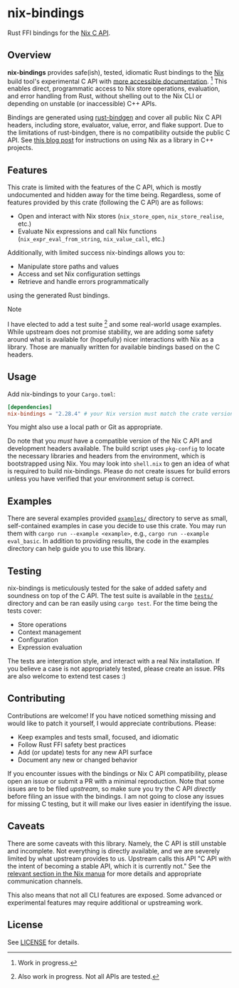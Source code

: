# nix-bindings

[Nix C API]: https://nix.dev/manual/nix/2.28/c-api

Rust FFI bindings for the [Nix C API].

## Overview

[Nix]: https://nixos.or
[rust-bindgen]: https://github.com/rust-lang/rust-bindgen
[more accessible documentation]: https://notashelf.github.io/nix-bindings/nix_bindings/bindings/index.html

**nix-bindings** provides safe(ish), tested, idiomatic Rust bindings to the
[Nix] build tool's experimental C API with [more accessible documentation]. [^1]
This enables direct, programmatic access to Nix store operations, evaluation,
and error handling from Rust, without shelling out to the Nix CLI or depending
on unstable (or inaccessible) C++ APIs.

[^1]: Work in progress.

Bindings are generated using [rust-bindgen] and cover all public Nix C API
headers, including store, evaluator, value, error, and flake support. Due to the
limitations of rust-bindgen, there is no compatibility outside the public C API.
See [this blog post](https://fzakaria.com/2025/08/17/using-nix-as-a-library) for
instructions on using Nix as a library in C++ projects.

## Features

This crate is limited with the features of the C API, which is mostly
undocumented and hidden away for the time being. Regardless, some of features
provided by this crate (following the C API) are as follows:

- Open and interact with Nix stores (`nix_store_open`, `nix_store_realise`,
  etc.)
- Evaluate Nix expressions and call Nix functions (`nix_expr_eval_from_string`,
  `nix_value_call`, etc.)

Additionally, with limited success nix-bindings allows you to:

- Manipulate store paths and values
- Access and set Nix configuration settings
- Retrieve and handle errors programmatically

using the generated Rust bindings.

> [!NOTE]
> I have elected to add a test suite [^2] and some real-world usage examples.
> While upstream does not promise stability, we are adding some safety around
> what is available for (hopefully) nicer interactions with Nix as a library.
> Those are manually written for available bindings based on the C headers.

[^2]: Also work in progress. Not all APIs are tested.

## Usage

Add nix-bindings to your `Cargo.toml`:

```toml
[dependencies]
nix-bindings = "2.28.4" # your Nix version must match the crate version.
```

You might also use a local path or Git as appropriate.

Do note that you _must_ have a compatible version of the Nix C API and
development headers available. The build script uses `pkg-config` to locate the
necessary libraries and headers from the environment, which is bootstrapped
using Nix. You may look into `shell.nix` to gen an idea of what is required to
build nix-bindings. Please do not create issues for build errors unless you have
verified that your environment setup is correct.

## Examples

There are several examples provided [`examples/`](./examples) directory to serve
as small, self-contained examples in case you decide to use this crate. You may
run them with `cargo run --example <example>`, e.g.,
`cargo run --example eval_basic`. In addition to providing results, the code in
the examples directory can help guide you to use this library.

## Testing

nix-bindings is meticulously tested for the sake of added safety and soundness
on top of the C API. The test suite is available in the [`tests/`](./tests)
directory and can be ran easily using `cargo test`. For the time being the tests
cover:

- Store operations
- Context management
- Configuration
- Expression evaluation

The tests are intergration style, and interact with a real Nix installation. If
you believe a case is not appropriately tested, please create an issue. PRs are
also welcome to extend test cases :)

## Contributing

Contributions are welcome! If you have noticed something missing and would like
to patch it yourself, I would appreciate contributions. Please:

- Keep examples and tests small, focused, and idiomatic
- Follow Rust FFI safety best practices
- Add (or update) tests for any new API surface
- Document any new or changed behavior

If you encounter issues with the bindings or Nix C API compatibility, please
open an issue or submit a PR with a minimal reproduction. Note that some issues
are to be filed _upstream_, so make sure you try the C API _directly_ before
filing an issue with the bindings. I am not going to close any issues for
missing C testing, but it will make our lives easier in identifying the issue.

## Caveats

There are some caveats with this library. Namely, the C API is still unstable
and incomplete. Not everything is directly available, and we are severely
limited by what upstream provides to us. Upstream calls this API "C API with the
intent of becoming a stable API, which it is currently not." See the
[relevant section in the Nix manua](https://nix.dev/manual/nix/2.30/c-api) for
more details and appropriate communication channels.

This also means that not all CLI features are exposed. Some advanced or
experimental features may require additional or upstreaming work.

## License

See [LICENSE](./LICENSE) for details.
